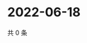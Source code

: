 # 2022-06-18

共 0 条

<!-- BEGIN WEIBO -->
<!-- 最后更新时间 Sat Jun 18 2022 11:19:59 GMT+0800 (China Standard Time) -->

<!-- END WEIBO -->
